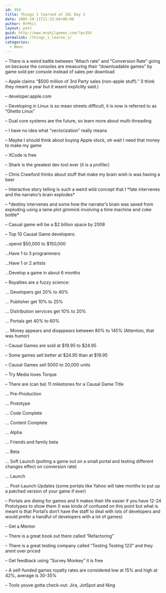 ```yaml
---
id: 354
title: Things I learned at IGC Day 3
date: 2005-10-11T21:32:04+00:00
author: MrPhil
layout: post
guid: http://www.mrphilgames.com/?p=354
permalink: /things_i_learne_1/
categories:
  - News
---
```

&#8211; There is a weird battle between &#8220;Attach rate&#8221; and &#8220;Conversion Rate&#8221; going on because the consoles are measuring their &#8220;downloadable games&#8221; by game sold per console instead of sales per download
  
&#8211; Apple claims &#8220;$500 million of 3rd Party sales (non-apple stuff).&#8221; (I think they meant a year but it wasnt explicitly said.)
  
&#8211; developer.apple.com
  
&#8211; Developing in Linux is so mean streets difficult, it is now is referred to as &#8220;Ghetto Linux&#8221;
  
&#8211; Dual core systems are the future, so learn more about multi-threading
  
&#8211; I have no idea what &#8220;vectorization&#8221; really means
  
&#8211; Maybe I should think about buying Apple stock, oh wait I need that money to make my game
  
&#8211; XCode is free
  
&#8211; Shark is the greatest dev tool ever (it is a profiler)
  
&#8211; Chris Crawford thinks about stuff that make my brain wish is was having a beer
  
&#8211; Interactive story telling is such a weird wild concept that I \*fate intervenes and the narrator&#8217;s brain explodes\*
  
&#8211; \*destiny intervenes and some how the narrator&#8217;s brain was saved from exploding using a lame plot gimmick involving a time machine and coke bottle\*
  
&#8211; Casual game will be a $2 billion space by 2008
  
&#8211; Top 10 Causal Game developers:
  
&#8230;spend $50,000 to $150,000
  
&#8230;Have 1 to 3 programmers
  
&#8230;Have 1 or 2 artists
  
&#8230;Develop a game in about 6 months
  
&#8211; Royalties are a fuzzy science:
  
&#8230; Developers get 20% to 40%
  
&#8230; Publisher get 10% to 25%
  
&#8230; Distribution services get 10% to 20%
  
&#8230; Portals get 40% to 60%
  
&#8230; Money appears and disappears between 80% to 145% (Attention, that was humor)
  
&#8211; Causal Games are sold at $19.95 to $24.95
  
&#8211; Some games sell better at $24.95 than at $19.95
  
&#8211; Causal Games sell 5000 to 20,000 units
  
&#8211; Try Media loves Torque
  
&#8211; There are (can be) 11 milestones for a Causal Game Title
  
&#8230; Pre-Production
  
&#8230; Prototype
  
&#8230; Code Complete
  
&#8230; Content Complete
  
&#8230; Alpha
  
&#8230; Friends and family beta
  
&#8230; Beta
  
&#8230; Soft Launch (putting a game out on a small portal and testing different changes effect on conversion rate)
  
&#8230; Launch
  
&#8230; Post-Launch Updates (some portals like Yahoo will take months to put up a patched version of your game if ever)
  
&#8211; Portals are dieing for games and it makes their life easier if you have 12-24 Prototypes to show them (I was kinda of confused on this point but what is meant is that Portal&#8217;s don&#8217;t have the staff to deal with lots of developers and would prefer a handful of developers with a lot of games)
  
&#8211; Get a Mentor
  
&#8211; There is a great book out there called &#8220;Refactoring&#8221;
  
&#8211; There is a great testing company called &#8220;Testing Testing 123&#8221; and they arent over priced
  
&#8211; Get feedback using &#8220;Survey Monkey&#8221; it is free
  
&#8211; A self-funded games royalty rates are considered low at 15% and high at 42%, average is 30-35%
  
&#8211; Tools youve gotta check-out: Jira, JotSpot and Ning